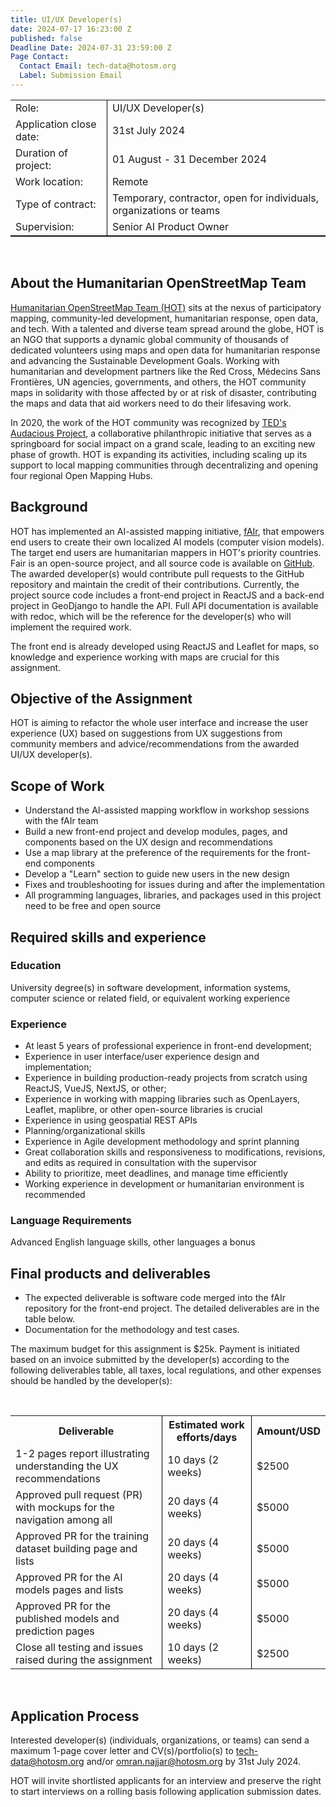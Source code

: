 ```yaml
---
title: UI/UX Developer(s)
date: 2024-07-17 16:23:00 Z
published: false
Deadline Date: 2024-07-31 23:59:00 Z
Page Contact:
  Contact Email: tech-data@hotosm.org
  Label: Submission Email
---
```


 
<table style="border-bottom: 1px solid black">
	<tr>
		<td>Role:</td>
		<td style="border-left: 1px solid black">UI/UX Developer(s)</td>
	</tr>
	<tr>
		<td>Application close date:</td>
		<td style="border-left: 1px solid black">31st July 2024</td>
	</tr>
	<tr>
		<td>Duration of project:</td>
		<td style="border-left: 1px solid black">01 August  - 31 December 2024</td>
	</tr>
<tr>
		<td>Work location:</td>
		<td style="border-left: 1px solid black">Remote</td>
	</tr>
<tr>
		<td>Type of contract:</td>
		<td style= "border-left: 1px solid black">Temporary, contractor, open for individuals, organizations or teams</td>
	</tr>
<tr>
		<td>Supervision:</td>
		<td style="border-left: 1px solid black">Senior AI Product Owner</td>
	</tr>
</table>

<br>

## About the Humanitarian OpenStreetMap Team 

[Humanitarian OpenStreetMap Team (HOT)](https://www.hotosm.org/) sits at the nexus of participatory mapping, community-led development, humanitarian response, open data, and tech. With a talented and diverse team spread around the globe, HOT is an NGO that supports a dynamic global community of thousands of dedicated volunteers using maps and open data for humanitarian response and advancing the Sustainable Development Goals. Working with humanitarian and development partners like the Red Cross, Médecins Sans Frontières, UN agencies, governments, and others, the HOT community maps in solidarity with those affected by or at risk of disaster, contributing the maps and data that aid workers need to do their lifesaving work.

In 2020, the work of the HOT community was recognized by [TED's Audacious Project](https://www.ted.com/talks/rebecca_firth_can_we_call_it_a_world_map_if_it_s_missing_a_billion_people), a collaborative philanthropic initiative that serves as a springboard for social impact on a grand scale, leading to an exciting new phase of growth. HOT is expanding its activities, including scaling up its support to local mapping communities through decentralizing and opening four regional Open Mapping Hubs.

## Background

HOT has implemented an AI-assisted mapping initiative, [fAIr](https://www.hotosm.org/tech-suite/fair/), that empowers end users to create their own localized AI models (computer vision models). The target end users are humanitarian mappers in HOT's priority countries. Fair is an open-source project, and all source code is available on [GitHub](https://github.com/hotosm/fAIr). The awarded developer(s) would contribute pull requests to the GitHub repository and maintain the credit of their contributions. Currently, the project source code includes a front-end project in ReactJS and a back-end project in GeoDjango to handle the API. Full API documentation is available with redoc, which will be the reference for the developer(s) who will implement the required work.

The front end is already developed using ReactJS and Leaflet for maps, so knowledge and experience working with maps are crucial for this assignment.

## Objective of the Assignment

HOT is aiming to refactor the whole user interface and increase the user experience (UX) based on suggestions from UX suggestions from community members and advice/recommendations from the awarded UI/UX developer(s).

## Scope of Work

<ul>
  <li>Understand the AI-assisted mapping workflow in workshop sessions with the fAIr team</li>
  <li>Build a new front-end project and develop modules, pages, and components based on the UX design and recommendations</li>
  <li>Use a map library at the preference of the requirements for the front-end components</li>
 <li>Develop a "Learn" section to guide new users in the new design</li>
 <li>Fixes and troubleshooting for issues during and after the implementation</li>
 <li>All programming languages, libraries, and packages used in this project need to be free and open source</li>
</ul>


## Required skills and experience

### Education

University degree(s) in software development, information systems, computer science or related field, or equivalent working experience 

### Experience

* At least 5 years of professional experience in front-end development;
* Experience in user interface/user experience design and implementation;
* Experience in building production-ready projects from scratch using ReactJS, VueJS, NextJS, or other;
* Experience in working with mapping libraries such as OpenLayers, Leaflet, maplibre, or other open-source libraries is crucial
* Experience in using geospatial REST APIs
* Planning/organizational skills
* Experience in Agile development methodology and sprint planning 
* Great collaboration skills and responsiveness to modifications, revisions, and edits as required in consultation with the supervisor
* Ability to prioritize, meet deadlines, and manage time efficiently
* Working experience in development or humanitarian environment is recommended


### Language Requirements 

Advanced English language skills, other languages a bonus

## Final products and deliverables

* The expected deliverable is software code merged into the fAIr repository for the front-end project. The detailed deliverables are in the table below.
* Documentation for the methodology and test cases.

The maximum budget for this assignment is $25k. Payment is initiated based on an invoice submitted by the developer(s) according to the following deliverables table, all taxes, local regulations, and other expenses should be handled by the developer(s):

<br>
<table style= "border-bottom: none">
<tr>
		<th style="border-bottom-width: 2px"><span style="font-weight: bold">Deliverable</span></th>
		<th style="border-left: 1px solid black; border-bottom-width: 2px"><span style="font-weight: bold">Estimated work efforts/days</span></th>
<th style="border-left: 1px solid black; border-bottom-width: 2px"><span style="font-weight: bold">Amount/USD</span></th>
	</tr>
	<tr>
		<td>1-2 pages report illustrating understanding the UX recommendations</td>
		<td style="border-left: 1px solid black">10 days (2 weeks)</td>
<td style="border-left: 1px solid black">$2500</td>
	</tr>
	<tr>
		<td>Approved pull request (PR) with mockups for the navigation among all</td>
		<td style="border-left: 1px solid black">20 days (4 weeks)</td>
<td style="border-left: 1px solid black">$5000</td>
	</tr><tr>
		<td>Approved PR for the training dataset building page and lists</td>
		<td style="border-left: 1px solid black">20 days (4 weeks)</td>
<td style="border-left: 1px solid black">$5000</td>
	</tr>
<tr>
		<td>Approved PR for the AI models pages and lists</td>
<td style="border-left: 1px solid black">20 days (4 weeks)</td>
<td style="border-left: 1px solid black">$5000</td>
	</tr>		
<tr>
		<td>Approved PR for the published models and prediction pages</td>
<td style="border-left: 1px solid black">20 days (4 weeks)</td>
<td style="border-left: 1px solid black">$5000</td>
	</tr>			
<tr>
		<td>Close all testing and issues raised during the assignment</td>
		<td style="border-left: 1px solid black">10 days (2 weeks)</td>
<td style="border-left: 1px solid black">$2500</td>
	</tr>
</table>
<br>

## Application Process

Interested developer(s) (individuals, organizations, or teams) can send a maximum 1-page cover letter and CV(s)/portfolio(s) to [tech-data@hotosm.org](tech-data@hotosm.org) and/or [omran.najjar@hotosm.org](omran.najjar@hotosm.org) by 31st July 2024.

HOT will invite shortlisted applicants for an interview and preserve the right to start interviews on a rolling basis following application submission dates.